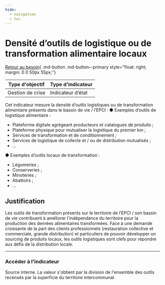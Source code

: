 ```yaml
---
hide:
  - navigation
  - toc
---
```


# Densité d’outils de logistique ou de transformation alimentaire locaux 

[Retour au besoin](https://konsilion.github.io/diag360/pages/besoins/bv2){ .md-button .md-button--primary style="float: right; margin: 0 0 50px 55px;"}

|Type d'objectif|Type d'indicateur|
|--|--|
|Gestion de crise|Indicateur d’état|

Cet indicateur mesure la densité d’outils logistiques ou de transformation alimentaire présents dans le bassin de vie / l’EPCI : 
●  Exemples d’outils de logistique alimentaire : 
* Plateforme digitale agrégeant producteurs et catalogues de produits ; 
* Plateforme physique pour mutualiser la logistique du premier km ; 
* Services de transformation et de conditionnement ; 
* Services de logistique de collecte et / ou de distribution mutualisés ; 
*  … 
 
●  Exemples d’outils locaux de transformation : 
* Légumeries ; 
* Conserveries ; 
* Minoteries ; 
* Abattoirs ; 
*  … 

## Justification

Les  outils  de  transformation  présents  sur  le  territoire  de  l’EPCI  /  son  bassin  de  vie contribuent  à  améliorer  l’indépendance du territoire pour la production des denrées alimentaires transformées. 
Face  à  une  demande  croissante  de  la  part  des  clients  professionnels  (restauration collective  et  commerciale,  grande  distribution)  et particuliers de pouvoir développer un sourcing de produits locaux, les outils logistiques sont clefs pour répondre aux défis de la distribution locale. 

---

### Accéder à l'indicateur

Source interne. La valeur s'obtient par la division de l'ensemble des outils recensés par la superficie du territoire intercommunal.  
